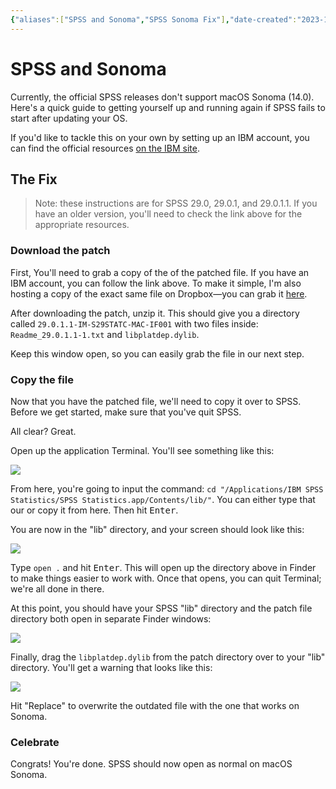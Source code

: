 ```yaml
---
{"aliases":["SPSS and Sonoma","SPSS Sonoma Fix"],"date-created":"2023-10-25T17:36","date-modified":"2023-10-25T18:38","dg-publish":true,"tags":["gspp"],"title":"SPSS and Sonoma","permalink":"/spaces/school/support-notes/spss-sonoma-fix/","dgPassFrontmatter":true}
---
```



# SPSS and Sonoma

Currently, the official SPSS releases don't support macOS Sonoma (14.0). Here's a quick guide to getting yourself up and running again if SPSS fails to start after updating your OS.

If you'd like to tackle this on your own by setting up an IBM account, you can find the official resources [on the IBM site](https://www.ibm.com/mysupport/s/defect/aCI3p0000004Khs/dt243265).

## The Fix

> Note: these instructions are for SPSS 29.0, 29.0.1, and 29.0.1.1. If you have an older version, you'll need to check the link above for the appropriate resources.

### Download the patch

First, You'll need to grab a copy of the of the patched file. If you have an IBM account, you can follow the link above. To make it simple, I'm also hosting a copy of the exact same file on Dropbox—you can grab it [here](https://www.dropbox.com/scl/fi/yu7szxku2y96a5dbmrfcq/29.0.1.1-IM-S29STATC-MAC-IF001.zip?rlkey=xzacszibybh1wk9i1dygxm93e&dl=0).

After downloading the patch, unzip it. This should give you a directory called `29.0.1.1-IM-S29STATC-MAC-IF001` with two files inside: `Readme_29.0.1.1-1.txt` and `libplatdep.dylib`. 

Keep this window open, so you can easily grab the file in our next step.

### Copy the file

Now that you have the patched file, we'll need to copy it over to SPSS. Before we get started, make sure that you've quit SPSS.

All clear? Great.

Open up the application Terminal. You'll see something like this:

![](https://i.imgur.com/sXcwBQ7.png)

From here, you're going to input the command: `cd "/Applications/IBM SPSS Statistics/SPSS Statistics.app/Contents/lib/"`. You can either type that our or copy it from here. Then hit <kbd>Enter</kbd>.

You are now in the "lib" directory, and your screen should look like this:

![](https://i.imgur.com/i4Fj3DR.png)

Type `open .` and hit <kbd>Enter</kbd>. This will open up the directory above in Finder to make things easier to work with. Once that opens, you can quit Terminal; we're all done in there.

At this point, you should have your SPSS "lib" directory and the patch file directory both open in separate Finder windows:

![](https://i.imgur.com/h0qd8HS.png)

Finally, drag the `libplatdep.dylib` from the patch directory over to your "lib" directory. You'll get a warning that looks like this:

![](https://i.imgur.com/tUiF3HU.png)

Hit "Replace" to overwrite the outdated file with the one that works on Sonoma. 

### Celebrate

Congrats! You're done. SPSS should now open as normal on macOS Sonoma.
